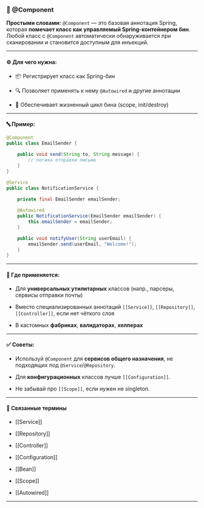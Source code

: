 ### 📄 **@Component**

**Простыми словами:** `@Component` — это базовая аннотация Spring, которая **помечает класс как управляемый Spring-контейнером бин**. Любой класс с `@Component` автоматически обнаруживается при сканировании и становится доступным для инъекций.

---

#### ⚙️ **Для чего нужна:**

- 📦 Регистрирует класс как Spring-бин
    
- 🔍 Позволяет применять к нему `@Autowired` и другие аннотации
    
- 🔄 Обеспечивает жизненный цикл бина (scope, init/destroy)
    

---

#### 🔤 **Пример:**

```java
@Component
public class EmailSender {
    
    public void send(String to, String message) {
        // логика отправки письма
    }
}
```

```java
@Service
public class NotificationService {
    
    private final EmailSender emailSender;

    @Autowired
    public NotificationService(EmailSender emailSender) {
        this.emailSender = emailSender;
    }

    public void notifyUser(String userEmail) {
        emailSender.send(userEmail, "Welcome!");
    }
}
```

---

#### 🧠 **Где применяется:**

- Для **универсальных утилитарных** классов (напр., парсеры, сервисы отправки почты)
    
- Вместо специализированных аннотаций `[[Service]]`, `[[Repository]]`, `[[Controller]]`, если нет чёткого слоя
    
- В кастомных **фабриках**, **валидаторах**, **хелперах**
    

---

#### ✅ **Советы:**

- Используй `@Component` для **сервисов общего назначения**, не подходящих под `@Service`/`@Repository`.
    
- Для **конфигурационных** классов лучше `[[Configuration]]`.
    
- Не забывай про `[[Scope]]`, если нужен не singleton.
    

---

#### 🔗 **Связанные термины**

- [[Service]]
    
- [[Repository]]
    
- [[Controller]]
    
- [[Configuration]]
    
- [[Bean]]
    
- [[Scope]]
    
- [[Autowired]]
    

---